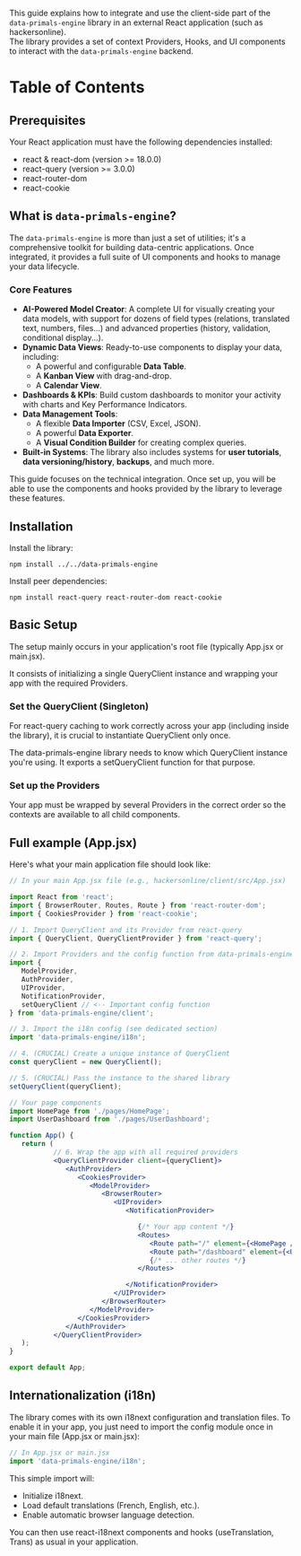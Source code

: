 This guide explains how to integrate and use the client-side part of the `data-primals-engine` library in an external React application (such as hackersonline).  
The library provides a set of context Providers, Hooks, and UI components to interact with the `data-primals-engine` backend.

# Table of Contents
## Prerequisites
Your React application must have the following dependencies installed:
- react & react-dom (version >= 18.0.0)
- react-query (version >= 3.0.0)
- react-router-dom
- react-cookie

## What is `data-primals-engine`?

The `data-primals-engine` is more than just a set of utilities; it's a comprehensive toolkit for building data-centric applications. Once integrated, it provides a full suite of UI components and hooks to manage your data lifecycle.

### Core Features

*   **AI-Powered Model Creator**: A complete UI for visually creating your data models, with support for dozens of field types (relations, translated text, numbers, files...) and advanced properties (history, validation, conditional display...).
*   **Dynamic Data Views**: Ready-to-use components to display your data, including:
    *   A powerful and configurable **Data Table**.
    *   A **Kanban View** with drag-and-drop.
    *   A **Calendar View**.
*   **Dashboards & KPIs**: Build custom dashboards to monitor your activity with charts and Key Performance Indicators.
*   **Data Management Tools**:
    *   A flexible **Data Importer** (CSV, Excel, JSON).
    *   A powerful **Data Exporter**.
    *   A **Visual Condition Builder** for creating complex queries.
*   **Built-in Systems**: The library also includes systems for **user tutorials**, **data versioning/history**, **backups**, and much more.

This guide focuses on the technical integration. Once set up, you will be able to use the components and hooks provided by the library to leverage these features.

## Installation
Install the library:
```shell
npm install ../../data-primals-engine
```
Install peer dependencies:
```shell
npm install react-query react-router-dom react-cookie
```

## Basic Setup

The setup mainly occurs in your application's root file (typically App.jsx or main.jsx).

It consists of initializing a single QueryClient instance and wrapping your app with the required Providers.

### Set the QueryClient (Singleton)
For react-query caching to work correctly across your app (including inside the library), it is crucial to instantiate QueryClient only once.

The data-primals-engine library needs to know which QueryClient instance you're using. It exports a setQueryClient function for that purpose.

### Set up the Providers
Your app must be wrapped by several Providers in the correct order so the contexts are available to all child components.

## Full example (App.jsx)
Here's what your main application file should look like:
```jsx
// In your main App.jsx file (e.g., hackersonline/client/src/App.jsx)

import React from 'react';
import { BrowserRouter, Routes, Route } from 'react-router-dom';
import { CookiesProvider } from 'react-cookie';

// 1. Import QueryClient and its Provider from react-query
import { QueryClient, QueryClientProvider } from 'react-query';

// 2. Import Providers and the config function from data-primals-engine
import {
   ModelProvider,
   AuthProvider,
   UIProvider,
   NotificationProvider,
   setQueryClient // <-- Important config function
} from 'data-primals-engine/client';

// 3. Import the i18n config (see dedicated section)
import 'data-primals-engine/i18n';

// 4. (CRUCIAL) Create a unique instance of QueryClient
const queryClient = new QueryClient();

// 5. (CRUCIAL) Pass the instance to the shared library
setQueryClient(queryClient);

// Your page components
import HomePage from './pages/HomePage';
import UserDashboard from './pages/UserDashboard';

function App() {
   return (
           // 6. Wrap the app with all required providers
           <QueryClientProvider client={queryClient}>
              <AuthProvider>
                 <CookiesProvider>
                    <ModelProvider>
                       <BrowserRouter>
                          <UIProvider>
                             <NotificationProvider>

                                {/* Your app content */}
                                <Routes>
                                   <Route path="/" element={<HomePage />} />
                                   <Route path="/dashboard" element={<UserDashboard />} />
                                   {/* ... other routes */}
                                </Routes>

                             </NotificationProvider>
                          </UIProvider>
                       </BrowserRouter>
                    </ModelProvider>
                 </CookiesProvider>
              </AuthProvider>
           </QueryClientProvider>
   );
}

export default App;
```

## Internationalization (i18n)
The library comes with its own i18next configuration and translation files.
To enable it in your app, you just need to import the config module once in your main file (App.jsx or main.jsx):

```jsx
// In App.jsx or main.jsx
import 'data-primals-engine/i18n';
```

This simple import will:

- Initialize i18next.
- Load default translations (French, English, etc.).
- Enable automatic browser language detection.

You can then use react-i18next components and hooks (useTranslation, Trans) as usual in your application.
